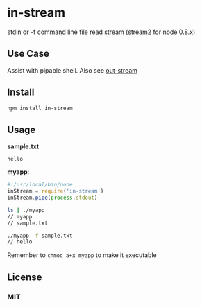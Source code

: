 # in-stream

stdin or -f command line file read stream (stream2 for node 0.8.x)

## Use Case

Assist with pipable shell. Also see [out-stream](https://github.com/angleman/out-stream)

## Install

```sh
npm install in-stream
```

## Usage

**sample.txt**

```
hello
```

**myapp**:

```js
#!/usr/local/bin/node
inStream = require('in-stream')
inStream.pipe(process.stdout)
```

```sh
ls | ./myapp
// myapp
// sample.txt

./myapp -f sample.txt
// hello 
```

Remember to ```chmod a+x myapp``` to make it executable

## License

### MIT
